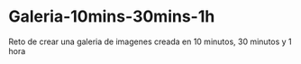 # Galeria-10mins-30mins-1h
Reto de crear una galeria de imagenes creada en 10 minutos, 30 minutos y 1 hora
